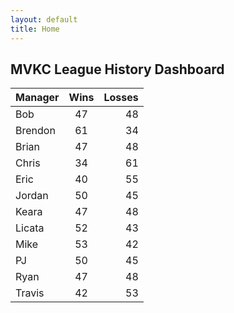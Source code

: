```yaml
---
layout: default
title: Home
---
```


## MVKC League History Dashboard

<div class="table-responsive">

| Manager | Wins | Losses |
| :--- | :---: | ---: |
|Bob        |47      |48    |
|Brendon    |61      |34    |
|Brian      |47      |48    |
|Chris      |34      |61    |
|Eric       |40      |55    |
|Jordan     |50      |45    |
|Keara      |47      |48    |
|Licata     |52      |43    |
|Mike       |53      |42    |
|PJ         |50      |45    |
|Ryan       |47      |48    |
|Travis     |42      |53    |

</div>